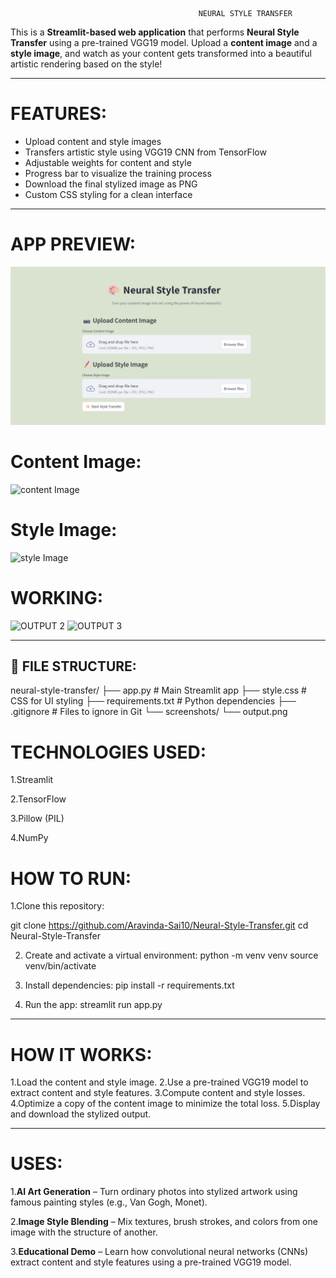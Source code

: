                                               NEURAL STYLE TRANSFER

This is a **Streamlit-based web application** that performs **Neural Style Transfer** using a pre-trained VGG19 model. Upload a **content image** and a **style image**, and watch as your content gets transformed into a beautiful artistic rendering based on the style!

---

# FEATURES:

- Upload content and style images 
- Transfers artistic style using VGG19 CNN from TensorFlow
- Adjustable weights for content and style
- Progress bar to visualize the training process
- Download the final stylized image as PNG
- Custom CSS styling for a clean interface

---

# APP PREVIEW:

![APP PREVIEW](screenshots/OUTPUT%201.png)
# Content Image:
![content Image](https://github.com/user-attachments/assets/c86889ae-02a1-4289-a0c6-ce027b5626a0)

# Style Image:
![style Image](https://github.com/user-attachments/assets/d1ee1fb4-c17b-4627-bf54-bf9fe8c7c0a2)

# WORKING:
![OUTPUT 2](https://github.com/user-attachments/assets/6f03b46b-fe2d-4e15-8e2c-a84dd15f30d5)
![OUTPUT 3](https://github.com/user-attachments/assets/2ad2c812-baf1-4f5b-aeda-022308e4a8ed)

---

## 📂 FILE STRUCTURE:

neural-style-transfer/
├── app.py                  # Main Streamlit app
├── style.css               #  CSS for UI styling
├── requirements.txt        # Python dependencies
├── .gitignore              # Files to ignore in Git
└── screenshots/
    └── output.png  

# TECHNOLOGIES USED:

1.Streamlit

2.TensorFlow

3.Pillow (PIL)

4.NumPy

#  HOW TO RUN:

1.Clone this repository:
  
   git clone https://github.com/Aravinda-Sai10/Neural-Style-Transfer.git
   cd Neural-Style-Transfer
   
2.  Create and activate a virtual environment:
   python -m venv venv
   source venv/bin/activate  

3. Install dependencies:
   pip install -r requirements.txt

4. Run the app:
   streamlit run app.py

---

# HOW IT WORKS:

1.Load the content and style image.
2.Use a pre-trained VGG19 model to extract content and style features.
3.Compute content and style losses.
4.Optimize a copy of the content image to minimize the total loss.
5.Display and download the stylized output.

---
# USES:
1.**AI Art Generation** – Turn ordinary photos into stylized artwork using famous painting styles (e.g., Van Gogh, Monet).

2.**Image Style Blending** – Mix textures, brush strokes, and colors from one image with the structure of another.

3.**Educational Demo** – Learn how convolutional neural networks (CNNs) extract content and style features using a pre-trained VGG19 model.


